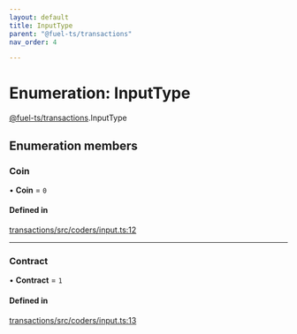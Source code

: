 ```yaml
---
layout: default
title: InputType
parent: "@fuel-ts/transactions"
nav_order: 4

---
```


# Enumeration: InputType

[@fuel-ts/transactions](../index.md).InputType

## Enumeration members

### Coin

• **Coin** = `0`

#### Defined in

[transactions/src/coders/input.ts:12](https://github.com/luizstacio/fuels-ts/blob/0092f5b/packages/transactions/src/coders/input.ts#L12)

___

### Contract

• **Contract** = `1`

#### Defined in

[transactions/src/coders/input.ts:13](https://github.com/luizstacio/fuels-ts/blob/0092f5b/packages/transactions/src/coders/input.ts#L13)
